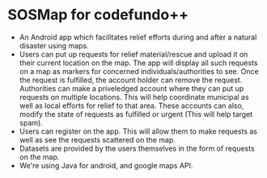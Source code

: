 # SOSMap for codefundo++

- An Android app which facilitates relief efforts during and after a natural disaster using maps.
- Users can put up requests for relief material/rescue and upload it on their current location on the map. The app will display all such requests on a map as markers for concerned individuals/authorities to see. Once the request is fulfilled, the account holder can remove the request. Authorities can make a priveledged account where they can put up requests on multiple locations. This will help coordinate municipal as well as local efforts for relief to that area. These accounts can also, modify the state of requests as fulfilled or urgent (This will help target spam). 
- Users can register on the app. This will allow them to make requests as well as see the requests scattered on the map.
- Datasets are provided by the users themselves in the form of requests on the map.
- We're  using Java for android, and google maps API.

